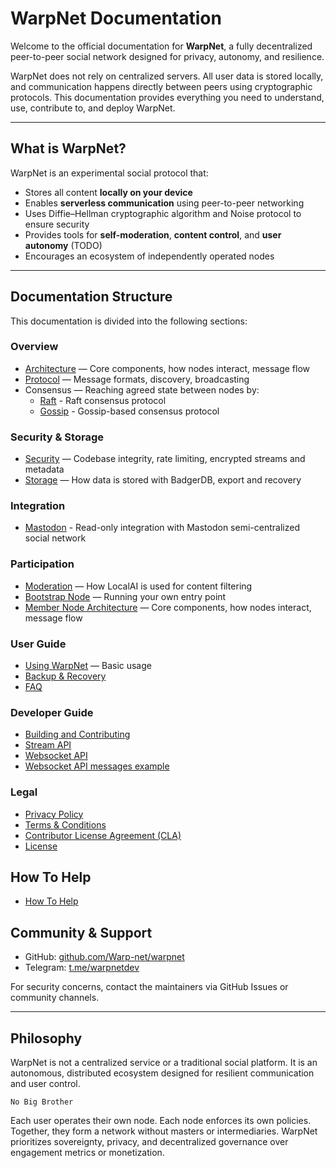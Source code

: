 # WarpNet Documentation

Welcome to the official documentation for **WarpNet**, a fully decentralized peer-to-peer social network designed for privacy, autonomy, and resilience.

WarpNet does not rely on centralized servers. All user data is stored locally, and communication happens directly between peers using cryptographic protocols. This documentation provides everything you need to understand, use, contribute to, and deploy WarpNet.

---

## What is WarpNet?

WarpNet is an experimental social protocol that:

- Stores all content **locally on your device**
- Enables **serverless communication** using peer-to-peer networking 
- Uses Diffie–Hellman cryptographic algorithm and Noise protocol to ensure security
- Provides tools for **self-moderation**, **content control**, and **user autonomy** (TODO)
- Encourages an ecosystem of independently operated nodes

---

## Documentation Structure

This documentation is divided into the following sections:

### Overview

- [Architecture](architecture.md) — Core components, how nodes interact, message flow
- [Protocol](protocol.md) — Message formats, discovery, broadcasting
- Consensus — Reaching agreed state between nodes by:
  - [Raft](consensus/raft-tree.md) - Raft consensus protocol
  - [Gossip](consensus/gossip.md) - Gossip-based consensus protocol

### Security & Storage

- [Security](security.md) — Codebase integrity, rate limiting, encrypted streams and metadata
- [Storage](storage.md) — How data is stored with BadgerDB, export and recovery

### Integration

- [Mastodon](mastodon.md) - Read-only integration with Mastodon semi-centralized social network

### Participation

- [Moderation](./moderation.md) — How LocalAI is used for content filtering
- [Bootstrap Node](bootstrap-node-architecture.md) — Running your own entry point
- [Member Node Architecture](member-node-achitecture.md) — Core components, how nodes interact, message flow

### User Guide

- [Using WarpNet](user-guide/index.md) — Basic usage
- [Backup & Recovery](user-guide/backup-and-restore.md)
- [FAQ](user-guide/FAQ.md)

### Developer Guide

- [Building and Contributing](developer-guide/index.md)
- [Stream API](developer-guide/stream-API.md)
- [Websocket API](developer-guide/WS-API.yml)
- [Websocket API messages example](developer-guide/WS-API-example.json)

### Legal

- [Privacy Policy](legal/PRIVACY-POLICY.md)
- [Terms & Conditions](legal/T&C.md)
- [Contributor License Agreement (CLA)](legal/CLA.md)
- [License](legal/LICENSE.md)

## How To Help 

- [How To Help](HOW-TO-HELP.md)

## Community & Support

- GitHub: [github.com/Warp-net/warpnet](https://github.com/Warp-net/warpnet)
- Telegram: [t.me/warpnetdev](https://t.me/warpnetdev)

For security concerns, contact the maintainers via GitHub Issues or community channels.

---

## Philosophy

WarpNet is not a centralized service or a traditional social platform. 
It is an autonomous, distributed ecosystem designed for resilient communication 
and user control.

    No Big Brother

Each user operates their own node. Each node enforces its own policies. 
Together, they form a network without masters or intermediaries.
WarpNet prioritizes sovereignty, privacy, and decentralized governance over 
engagement metrics or monetization.
